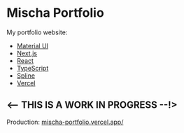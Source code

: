 # Mischa Portfolio

My portfolio website:

- [Material UI](https://mui.com/core/)
- [Next.js](https://nextjs.org/)
- [React](https://reactjs.org/)
- [TypeScript](https://www.typescriptlang.org/)
- [Spline](https://spline.design/)
- [Vercel](https://vercel.com/)


## <-- THIS IS A WORK IN PROGRESS --!>

Production: [mischa-portfolio.vercel.app/](mischa-portfolio.vercel.app/)

